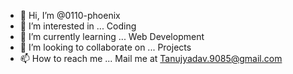 - 👋 Hi, I’m @0110-phoenix
- 👀 I’m interested in ... Coding
- 🌱 I’m currently learning ... Web Development
- 💞️ I’m looking to collaborate on ... Projects
- 📫 How to reach me ... Mail me at Tanujyadav.9085@gmail.com

<!---
0110-phoenix/0110-phoenix is a ✨ special ✨ repository because its `README.md` (this file) appears on your GitHub profile.
You can click the Preview link to take a look at your changes.
--->
